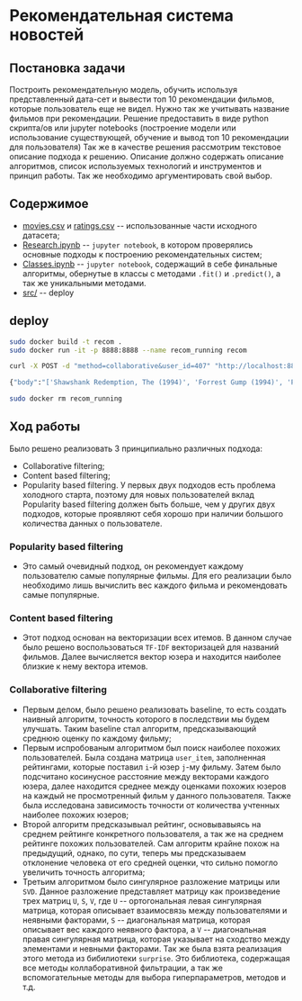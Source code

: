 # Рекомендательная система новостей

## Постановка задачи

Построить рекомендательную модель, обучить используя  представленный дата-сет и вывести топ 10 рекомендации фильмов, которые пользователь еще не видел. 
Нужно так же учитывать название фильмов при рекомендации. 
Решение предоставить в виде python скрипта/ов или jupyter notebooks (построение модели или использование существующей, обучение и вывод топ 10 рекомендации для пользователя)
Так же в качестве решения рассмотрим текстовое описание подхода к решению. 
Описание должно содержать описание алгоритмов, список используемых технологий и инструментов и принцип работы. 
Так же необходимо аргументировать свой выбор.

## Содержимое

- [movies.csv](./data/movies.csv) и [ratings.csv](./data/ratings.csv) -- использованные части исходного датасета;
- [Research.ipynb](./notebooks/Research.ipynb) -- `jupyter notebook`, в котором проверялись основные подходы к построению рекомендательных систем;
- [Classes.ipynb](./notebooks/Classes.ipynb) -- `jupyter notebook`, содержащий в себе финальные алгоритмы, обернутые в классы с методами `.fit()` и `.predict()`, а так же уникальными методами. 
- [src/](./src/) -- deploy

## deploy

```bash
sudo docker build -t recom .
sudo docker run -it -p 8888:8888 --name recom_running recom
```

```bash
curl -X POST -d "method=collaborative&user_id=407" "http://localhost:8888/recommend/"
```

```bash
{"body":"['Shawshank Redemption, The (1994)', 'Forrest Gump (1994)', 'Pulp Fiction (1994)', 'Silence of the Lambs, The (1991)', 'Braveheart (1995)', \"Schindler's List (1993)\", 'Jurassic Park (1993)', 'Terminator 2: Judgment Day (1991)', 'Usual Suspects, The (1995)', 'Toy Story (1995)']"}
```

```bash
sudo docker rm recom_running
```

## Ход работы

Было решено реализовать 3 принципиально различных подхода: 
- Collaborative filtering;
- Content based filtering;
- Popularity based filtering.
У первых двух подходов есть проблема холодного старта, поэтому для новых пользователей вклад Popularity based filtering должен быть больше, чем у других двух подходов, которые проявляют себя хорошо при наличии большого количества данных о пользователе. 

### Popularity based filtering
 
- Это самый очевидный подход, он рекомендует каждому пользователю самые популярные фильмы. Для его реализации было необходимо лишь вычислить вес каждого фильма и рекомендовать самые популярные. 

### Content based filtering

- Этот подход основан на векторизации всех итемов. В данном случае было решено воспользоваться `TF-IDF` векторизацей для названий фильмов. Далее вычисляется вектор юзера и находится наиболее близкие к нему вектора итемов.


### Collaborative filtering

- Первым делом, было решено реализовать baseline, то есть создать наивный алгоритм, точность которого в последствии мы будем улучшать. Таким baseline стал алгоритм, предсказывающий среднюю оценку по каждому фильму; 
- Первым испробованым алгоритмом был поиск наиболее похожих пользователей. Была создана матрица `user_item`, заполненная рейтингами, которые поставил `i`-й юзер `j`-му фильму. Затем было подсчитано косинусное расстояние между векторами каждого юзера, далее находится среднее между оценками похожих юзеров на каждый не просмотренный фильм у данного пользователя. Также была исследована зависимость точности от количества учтенных наиболее похожих юзеров;
- Второй алгоритм предсказывыал рейтинг, основывавыясь на среднем рейтинге конкретного пользователя, а так же на среднем рейтинге похожих пользователей. Сам алгоритм крайне похож на предыдущий, однако, по сути, теперь мы предсказываем отклонение человека от его средней оценки, что сильно помогло увеличить точность алгоритма;
- Третьим алгоритмом было сингулярное разложение матрицы или `SVD`. Данное разложение представляет матрицу как произведение трех матриц `U`, `S`, `V`, где `U` -- ортогональная левая сингулярная матрица, которая описывает взаимосвязь между пользователями и неявными факторами, `S` -- диагональная матрица, которая описывает вес каждого неявного фактора, а `V` -- диагональная правая сингулярная матрица, которая указывает на сходство между элементами и невными факторами. Так же была взята реализация этого метода из бибилиотеки `surprise`. Это библиотека, содержащая все методы коллаборативной фильтрации, а так же вспомогательные методы для выбора гиперпараметров, методов и т.д.
